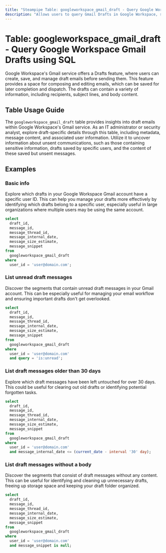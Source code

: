 ```yaml
---
title: "Steampipe Table: googleworkspace_gmail_draft - Query Google Workspace Gmail Drafts using SQL"
description: "Allows users to query Gmail Drafts in Google Workspace, specifically the metadata and content of draft emails, providing insights into saved but unsent communications."
---
```


# Table: googleworkspace_gmail_draft - Query Google Workspace Gmail Drafts using SQL

Google Workspace's Gmail service offers a Drafts feature, where users can create, save, and manage draft emails before sending them. This feature provides a space for composing and editing emails, which can be saved for later completion and dispatch. The drafts can contain a variety of information, including recipients, subject lines, and body content.

## Table Usage Guide

The `googleworkspace_gmail_draft` table provides insights into draft emails within Google Workspace's Gmail service. As an IT administrator or security analyst, explore draft-specific details through this table, including metadata, message content, and associated user information. Utilize it to uncover information about unsent communications, such as those containing sensitive information, drafts saved by specific users, and the content of these saved but unsent messages.

## Examples

### Basic info
Explore which drafts in your Google Workspace Gmail account have a specific user ID. This can help you manage your drafts more effectively by identifying which drafts belong to a specific user, especially useful in large organizations where multiple users may be using the same account.

```sql
select
  draft_id,
  message_id,
  message_thread_id,
  message_internal_date,
  message_size_estimate,
  message_snippet
from
  googleworkspace_gmail_draft
where
  user_id = 'user@domain.com';
```

### List unread draft messages
Discover the segments that contain unread draft messages in your Gmail account. This can be especially useful for managing your email workflow and ensuring important drafts don't get overlooked.

```sql
select
  draft_id,
  message_id,
  message_thread_id,
  message_internal_date,
  message_size_estimate,
  message_snippet
from
  googleworkspace_gmail_draft
where
  user_id = 'user@domain.com'
  and query = 'is:unread';
```

### List draft messages older than 30 days
Explore which draft messages have been left untouched for over 30 days. This could be useful for clearing out old drafts or identifying potential forgotten tasks.

```sql
select
  draft_id,
  message_id,
  message_thread_id,
  message_internal_date,
  message_size_estimate,
  message_snippet
from
  googleworkspace_gmail_draft
where
  user_id = 'user@domain.com'
  and message_internal_date <= (current_date - interval '30' day);
```

### List draft messages without a body
Discover the segments that consist of draft messages without any content. This can be useful for identifying and cleaning up unnecessary drafts, freeing up storage space and keeping your draft folder organized.

```sql
select
  draft_id,
  message_id,
  message_thread_id,
  message_internal_date,
  message_size_estimate,
  message_snippet
from
  googleworkspace_gmail_draft
where
  user_id = 'user@domain.com'
  and message_snippet is null;
```